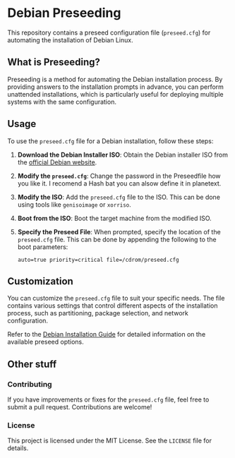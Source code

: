 # Debian Preseeding

This repository contains a preseed configuration file (`preseed.cfg`) for automating the installation of Debian Linux.

## What is Preseeding?

Preseeding is a method for automating the Debian installation process. By providing answers to the installation prompts in advance, you can perform unattended installations, which is particularly useful for deploying multiple systems with the same configuration.

## Usage

To use the `preseed.cfg` file for a Debian installation, follow these steps:

1. **Download the Debian Installer ISO**: Obtain the Debian installer ISO from the [official Debian website](https://www.debian.org/distrib/).

2. **Modify the `preseed.cfg`**: Change the password in the Preseedfile how you like it. I recomend a Hash bat you can alsow define it in planetext.

3. **Modify the ISO**: Add the `preseed.cfg` file to the ISO. This can be done using tools like `genisoimage` or `xorriso`.

4. **Boot from the ISO**: Boot the target machine from the modified ISO.

5. **Specify the Preseed File**: When prompted, specify the location of the `preseed.cfg` file. This can be done by appending the following to the boot parameters:
    ```
    auto=true priority=critical file=/cdrom/preseed.cfg
    ```

## Customization

You can customize the `preseed.cfg` file to suit your specific needs. The file contains various settings that control different aspects of the installation process, such as partitioning, package selection, and network configuration.

Refer to the [Debian Installation Guide](https://www.debian.org/releases/stable/amd64/apb.html.en) for detailed information on the available preseed options.

## Other stuff


### Contributing

If you have improvements or fixes for the `preseed.cfg` file, feel free to submit a pull request. Contributions are welcome!

### License

This project is licensed under the MIT License. See the `LICENSE` file for details.